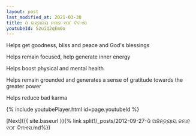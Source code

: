```yaml
---
layout: post
last_modified_at: 2021-03-30
title: ଓଁ ଇସ୍ହାନାୟ ନମାହ ୧୦୮ ଟିମଏସ
youtubeId: 52uiQ2qEm0o
---
```

 
 
Helps get goodness, bliss and peace and God's blessings
 
Helps remain focused, help generate inner energy 
 
Helps boost physical and mental health 
 
Helps remain grounded and generates a sense of gratitude towards the greater power 
 
Helps reduce bad karma
 
 
 
 


{% include youtubePlayer.html id=page.youtubeId %}
 
[Next]({{ site.baseurl }}{% link  split1/_posts/2012-09-27-ଓଁ ଅଛିନ୍ତ୍ୟାୟ ନମାହ ୧୦୮ ଟିମଏସ.md%})
 
